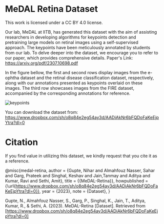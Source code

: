 # MeDAL Retina Dataset
This work is licensed under a CC BY 4.0 license.

Our lab, MeDAL at IITB, has generated this dataset with the aim of assisting researchers in developing algorithms for keypoints detection and pretraining large models on retinal images using a self-supervised approach. The keypoints have been meticulously annotated by students from our lab. To delve deeper into the dataset, we encourage you to refer to our paper, which provides comprehensive details. Paper's Link: https://arxiv.org/pdf/2307.10698.pdf

In the figure bellow, the first and second rows display images from the e-ophtha dataset and the retinal disease classification dataset, respectively, along with our annotations
presented as keypoints overlaid on these images. The third row showcases images from the FIRE dataset, accompanied by the corresponding annotations for reference.

![keypoints](https://github.com/SaharAlmahfouzNasser/MeDAL-Retina/assets/52508554/861e0e57-59a9-4088-b150-bb0a8975fc2e)

You can download the dataset from: https://www.dropbox.com/sh/o8q84e2eg54ay3d/AADiAkNr6bFQDoFaKeEjpYtra?dl=0

# Citation
If you find value in utilizing this dataset, we kindly request that you cite it as a reference.

@misc{medal-retina,
  author = {Gupte, Nihar and Almahfouz Nasser, Sahar and Garg, Prateek and Singhal, Keshav and Jain,Tanmay and Aditya and Kumar, Ravi and Sethi, Amit},
  title = {{MeDAL-Retina}},
  howpublished = {\url{https://www.dropbox.com/sh/o8q84e2eg54ay3d/AADiAkNr6bFQDoFaKeEjpYtra?dl=0}},
  year = {2023},
  note = {Dataset},
}


Gupte, N., Almahfouz Nasser, S., Garg, P., Singhal, K., Jain, T., Aditya, Kumar, R., & Sethi, A. (2023). MeDAL-Retina [Dataset]. Retrieved from [https://www.dropbox.com/sh/o8q84e2eg54ay3d/AADiAkNr6bFQDoFaKeEjpYtra?dl=0]


